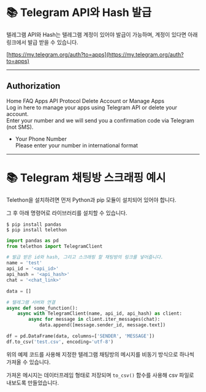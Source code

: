 
# 📚 Telegram API와 Hash 발급

텔레그램 API와 Hash는 텔레그램 계정이 있어야 발급이 가능하며, 계정이 있다면 아래 링크에서 발급 받을 수 있습니다.

[https://my.telegram.org/auth?to=apps](https://my.telegram.org/auth?to=apps)

---

## Authorization

Home FAQ Apps API Protocol Delete Account or Manage Apps  
Log in here to manage your apps using Telegram API or delete your account.  
Enter your number and we will send you a confirmation code via Telegram (not SMS).

- Your Phone Number  
  Please enter your number in international format

---

# 📚 Telegram 채팅방 스크래핑 예시

Telethon을 설치하려면 먼저 Python과 pip 모듈이 설치되어 있어야 합니다.

그 후 아래 명령어로 라이브러리를 설치할 수 있습니다.

```
$ pip install pandas
$ pip install telethon
```

```python
import pandas as pd
from telethon import TelegramClient

# 발급 받은 id와 hash, 그리고 스크래핑 할 채팅방의 링크를 넣어줍니다.
name = 'test'
api_id = '<api_id>'
api_hash = '<api_hash>'
chat = '<chat_link>'

data = []

# 텔레그램 서버와 연결
async def some_function():
    async with TelegramClient(name, api_id, api_hash) as client:
        async for message in client.iter_messages(chat):
            data.append([message.sender_id, message.text])

df = pd.DataFrame(data, columns=['SENDER', 'MESSAGE'])
df.to_csv('test.csv', encoding='utf-8')
```

위의 예제 코드를 사용해 지정한 텔레그램 채팅방의 메시지를 비동기 방식으로 하나씩 가져올 수 있습니다.

가져온 메시지는 데이터프레임 형태로 저장되며 `to_csv()` 함수를 사용해 csv 파일로 내보도록 만들었습니다.
